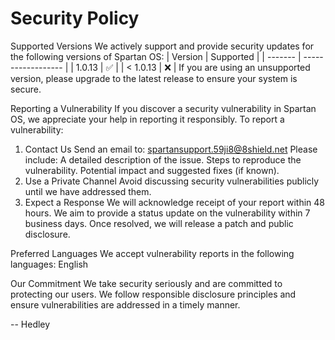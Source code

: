 # Security Policy


Supported Versions
We actively support and provide security updates for the following versions of Spartan OS:
|  Version  | Supported          |
|  -------  | ------------------ |
| 1.0.13    | :white_check_mark: |
| < 1.0.13  | :x:                |
If you are using an unsupported version, please upgrade to the latest release to ensure your system is secure.

Reporting a Vulnerability
If you discover a security vulnerability in Spartan OS, we appreciate your help in reporting it responsibly. To report a vulnerability:

1. Contact Us
Send an email to: spartansupport.59ji8@8shield.net
Please include:
A detailed description of the issue.
Steps to reproduce the vulnerability.
Potential impact and suggested fixes (if known).
2. Use a Private Channel
Avoid discussing security vulnerabilities publicly until we have addressed them.
3. Expect a Response
We will acknowledge receipt of your report within 48 hours.
We aim to provide a status update on the vulnerability within 7 business days.
Once resolved, we will release a patch and public disclosure.

Preferred Languages
We accept vulnerability reports in the following languages:
English

Our Commitment
We take security seriously and are committed to protecting our users. We follow responsible disclosure principles and ensure vulnerabilities are addressed in a timely manner.

-- Hedley
